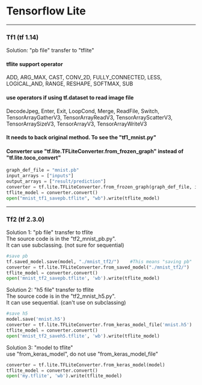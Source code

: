 # Tensorflow Lite  
***
### Tf1 (tf 1.14)  
Solution: "pb file" transfer to "tflite"   
   
#### tflite support operator  
ADD, ARG_MAX, CAST, CONV_2D, FULLY_CONNECTED, LESS, LOGICAL_AND, RANGE, RESHAPE, SOFTMAX, SUB  
#### use operators if using tf.dataset to read image file
DecodeJpeg, Enter, Exit, LoopCond, Merge, ReadFile, Switch, TensorArrayGatherV3, TensorArrayReadV3, TensorArrayScatterV3, TensorArraySizeV3, TensorArrayV3, TensorArrayWriteV3  
  
#### It needs to back original method.  To see the "tf1_mnist.py"  
#### Converter use "tf.lite.TFLiteConverter.from_frozen_graph" instead of "tf.lite.toco_convert"  
```python
graph_def_file = "mnist.pb"
input_arrays = ["inputs"]
output_arrays = ["result/prediction"]
converter = tf.lite.TFLiteConverter.from_frozen_graph(graph_def_file, input_arrays, output_arrays)
tflite_model = converter.convert()
open("mnist_tf1_savepb.tflite", "wb").write(tflite_model)
```
***

### Tf2 (tf 2.3.0)
Solution 1: "pb file" transfer to tflite  
The source code is in the "tf2_mnist_pb.py".  
It can use subclassing. (not sure for sequential)
```python  
#save pb
tf.saved_model.save(model, "./mnist_tf2/")    #This means "saving pb"
converter = tf.lite.TFLiteConverter.from_saved_model("./mnist_tf2/")
tflite_model = converter.convert()
open('mnist_tf2_savepb.tflite', 'wb').write(tflite_model)
```  
  
Solution 2: "h5 file" transfer to tflite  
The source code is in the "tf2_mnist_h5.py".  
It can use sequential. (can't use on subclassing)  
```python
#save h5
model.save('mnist.h5')
converter = tf.lite.TFLiteConverter.from_keras_model_file('mnist.h5')
tflite_model = converter.convert()
open('mnist_tf2_saveh5.tflite', 'wb').write(tflite_model)
```
  
Solution 3: "model to tflite"  
use "from_keras_model", do not use "from_keras_model_file"  
```python
converter = tf.lite.TFLiteConverter.from_keras_model(model)
tflite_model = converter.convert()
open('my.tflite', 'wb').write(tflite_model)
```
